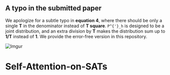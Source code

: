 ## A typo in the submitted paper
We apologize for a subtle typo in **equation 4**, where there should be only a single **T** in the denominator instead of **T square**.
`P^{'}_h` is designed to be a joint distribution, and an extra division by **T** makes the distribution sum up to **1/T** instead of **1**.
We provide the error-free version in this repository.

![Imgur](https://imgur.com/UqvzWha.jpg)


# Self-Attention-on-SATs
